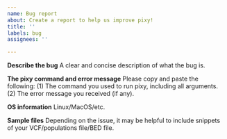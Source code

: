 ```yaml
---
name: Bug report
about: Create a report to help us improve pixy!
title: ''
labels: bug
assignees: ''

---
```


**Describe the bug**
A clear and concise description of what the bug is.

**The pixy command and error message**
Please copy and paste the following: 
(1) The command you used to run pixy, including all arguments.
(2) The error message you received (if any).

**OS information**
Linux/MacOS/etc.

**Sample files**
Depending on the issue, it may be helpful to include snippets of your VCF/populations file/BED file.
